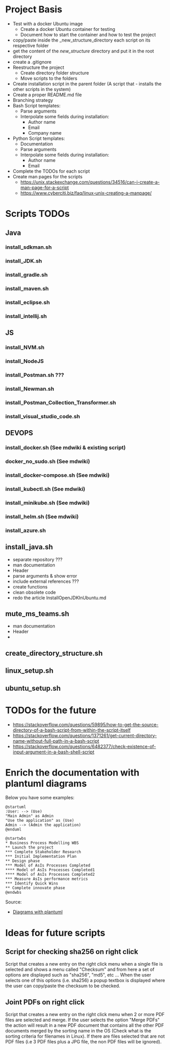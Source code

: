 
# Project Basis

- Test with a docker Ubuntu image
  - Create a docker Ubuntu container for testing
  - Document how to start the container and how to test the project
- copy/paste inside the _new_structure_directory each script on its respective folder
- get the content of the _new_structure_ directory and put it in the root directory
- create a .gitignore
- Reestructure the project
  - Create directory folder structure
  - Move scripts to the folders
- Create installation script in the parent folder (A script that - installs the other scripts in the system)
- Create a proper README.md file
- Branching strategy
- Bash Script templates:
    - Parse arguments
    - Interpolate some fields during installation:
      - Author name
      - Email
      - Company name
- Python Script templates:
    - Documentation
    - Parse arguments
    - Interpolate some fields during installation:
      - Author name
      - Email
- Complete the TODOs for each script
- Create man pages for the scripts
  - https://unix.stackexchange.com/questions/34516/can-i-create-a-man-page-for-a-script
  - https://www.cyberciti.biz/faq/linux-unix-creating-a-manpage/


# Scripts TODOs

## Java
  ### install_sdkman.sh
  ### install_JDK.sh
  ### install_gradle.sh
  ### install_maven.sh
  ### install_eclipse.sh
  ### install_intellij.sh

## JS
  ### install_NVM.sh
  ### install_NodeJS
  ### install_Postman.sh ???
  ### install_Newman.sh
  ### install_Postman_Collection_Transformer.sh
  ### install_visual_studio_code.sh

## DEVOPS
  ### install_docker.sh (See mdwiki & existing script)
  ### docker_no_sudo.sh (See mdwiki)
  ### install_docker-compose.sh (See mdwiki)
  ### install_kubectl.sh (See mdwiki)
  ### install_minikube.sh (See mdwiki)
  ### install_helm.sh (See mdwiki)
  ### install_azure.sh
  

## install_java.sh

- separate repository ???
- man documentation
- Header
- parse arguments & show error
- include external references ???
- create functions 
- clean obsolete code
- redo the article InstallOpenJDKInUbuntu.md

## mute_ms_teams.sh

- man documentation
- Header
- 

## create_directory_structure.sh

## linux_setup.sh

## ubuntu_setup.sh

# TODOs for the future

 - https://stackoverflow.com/questions/59895/how-to-get-the-source-directory-of-a-bash-script-from-within-the-script-itself
 - https://stackoverflow.com/questions/1371261/get-current-directory-name-without-full-path-in-a-bash-script
 - https://stackoverflow.com/questions/6482377/check-existence-of-input-argument-in-a-bash-shell-script


 # Enrich the documentation with plantuml diagrams

Below you have some examples:

```plantuml
@startuml
:User: --> (Use)
"Main Admin" as Admin
"Use the application" as (Use)
Admin --> (Admin the application)
@enduml
```


```plantuml
@startwbs
* Business Process Modelling WBS
** Launch the project
*** Complete Stakeholder Research
*** Initial Implementation Plan
** Design phase
*** Model of AsIs Processes Completed
**** Model of AsIs Processes Completed1
**** Model of AsIs Processes Completed2
*** Measure AsIs performance metrics
*** Identify Quick Wins
** Complete innovate phase
@endwbs
```

Source:
 - [Diagrams with plantuml](https://blog.anoff.io/2018-07-31-diagrams-with-plantuml/)



# Ideas for future scripts

## Script for checking sha256 on right click
Script that creates a new entry on the right click menu when a single file is selected and shows a menu called "Checksum" and from here a set of options are displayed such as "sha256", "md5", etc ... When the user selects one of this options (i.e. sha256) a popup textbox is displayed where the user can copy/paste the checksum to be checked.

## Joint PDFs on right click
Script that creates a new entry on the right click menu when 2 or more PDF files are selected and merge. If the user selects the option "Merge PDFs" the action will result in a new PDF document that contains all the other PDF documents merged by the sorting name in the OS (Check what is the sorting criteria for filenames in Linux). If there are files selected that are not PDF files (i.e 3 PDF files plus a JPG file, the non PDF files will be ignored).



